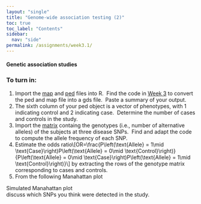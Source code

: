 ```yaml
---
layout: "single"
title: "Genome-wide association testing (2)"
toc: true
toc_label: "Contents"
sidebar:
  nav: "side"
permalink: /assignments/week3.1/
---
```


#### Genetic association studies ####

### To turn in: ###

1. Import the [map](https://raw.githubusercontent.com/wletsou/bioinformatics/master/docs/CEU.simulation.chr1.map) and [ped](https://raw.githubusercontent.com/wletsou/bioinformatics/master/docs/CEU.simulation.chr1.ped) files into R.&nbsp; Find the code in [Week 3](https://wletsou.github.io/bioinformatics/assignments/week3) to convert the ped and map file into a gds file.&nbsp; Paste a summary of your output.
2. The sixth column of your ped object is a vector of phenotypes, with 1 indicating control and 2 indicating case.&nbsp; Determine the number of cases and controls in the study.
3. Import the [matrix](https://raw.githubusercontent.com/wletsou/bioinformatics/master/docs/CEU.simulation.disease_snp_matrix.txt) containg the genotypes (i.e., number of alternative alleles) of the subjects at three disease SNPs.&nbsp; Find and adapt the code to compute the allele frequency of each SNP.
4. Estimate the odds ratio\\[OR=\frac{P\left(\text{Allele} = 1\mid \text{Case}\right)P\left(\text{Allele} = 0\mid \text{Control}\right)}{P\left(\text{Allele} = 0\mid \text{Case}\right)P\left(\text{Allele} = 1\mid \text{Control}\right)}\\] by extracting the rows of the genotype matrix corresponding to cases and controls.
5. From the following Manahattan plot<figure class="align-center">
  <a href="https://wletsou.github.io/bioinformatics/docs/Simulation Manhattan plot.png" title="Manhattan plot" alt="Manhattan plot">
  <img src="https://wletsou.github.io/bioinformatics/docs/Simulation Manhattanplot" alt=""></a>
  <figcaption>Simulated Manahattan plot</figcaption></figure>
  discuss which SNPs you think were detected in the study.

